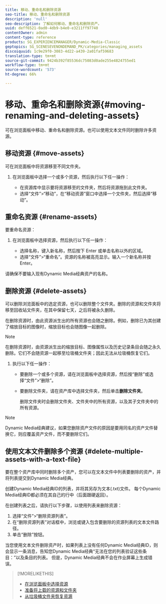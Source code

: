 ```yaml
---
title: 移动、重命名和删除资源
seo-title: 移动、重命名和删除资源
description: 'null'
seo-description: 了解如何移动、重命名和删除资产。
uuid: deff6521-0ad0-4db9-b4e0-e3211ff97740
contentOwner: admin
content-type: reference
products: SG_EXPERIENCEMANAGER/Dynamic-Media-Classic
geptopics: SG_SCENESEVENONDEMAND_PK/categories/managing_assets
discoiquuid: 1c9e29f0-3083-4d22-a439-2a01faf59683
translation-type: tm+mt
source-git-commit: 9424b392f85536dc75083d0ade255e4824755ed1
workflow-type: tm+mt
source-wordcount: '573'
ht-degree: 66%

---
```



# 移动、重命名和删除资源{#moving-renaming-and-deleting-assets}

可在浏览面板中移动、重命名和删除资源。也可以使用文本文件同时删除许多资源。

## 移动资源 {#move-assets}

可在浏览面板中将资源移至不同文件夹。

1. 在浏览面板中选择一个或多个资源，然后执行以下任一操作：

   * 在资源库中显示要将资源移至的文件夹，然后将资源拖到此文件夹。
   * 选择“文件”>“移动”，在“移动资源”窗口中选择一个文件夹，然后选择“移动”。

## 重命名资源 {#rename-assets}

要重命名资源：

1. 在浏览面板中选择资源，然后执行以下任一操作：

   * 选择名称，键入新名称，然后按下 Enter 或单击名称以外的区域。
   * 选择“文件”>“重命名”。资源的名称被高亮显示。输入一个新名称并按 Enter。

请确保不要输入现有Dynamic Media经典资产的名称。

## 删除资源 {#delete-assets}

可以删除浏览面板中的选定资源，也可以删除整个文件夹。删除的资源和文件夹将移至回收站文件夹，在其中保留七天，之后将被永久删除。

在删除资源时，由此资源派生出的所有资源也会随之删除。例如，删除已为其创建了缩放目标的图像时，缩放目标也会随图像一起删除。

>[!NOTE]
>
>在删除资源时，由资源派生出的缩放目标、图像属性以及历史记录条目会随之永久删除。它们不会随资源一起移至垃圾桶文件夹；因此无法从垃圾桶恢复它们。

1. 执行以下任一操作：

   * 要删除一个或多个资源，请在浏览面板中选择资源，然后按“删除”或选择“文件”>“删除”。
   * 要删除文件夹，请在资产库中选择文件夹，然后单击&#x200B;**删除文件夹**。

      删除文件夹时会删除文件夹、文件夹中的所有资源，以及其子文件夹中的所有资源。

>[!NOTE]
>
>Dynamic Media经典建议，如果您删除资产文件的原因是要用同名的资产文件替换它，则应覆盖资产文件，而不要删除它们。

## 使用文本文件删除多个资源 {#delete-multiple-assets-with-a-text-file}

要在整个资产库中同时删除多个资产，您可以在文本文件中列表要删除的资产，并将列表提交到Dynamic Media经典。

创建Dynamic Media经典ID的列表，并将其另存为文本(.txt)文件。 每个Dynamic Media经典ID都必须在其自己的行中（后面跟硬返回）。

在创建列表之后，请执行以下步骤，以使用列表来删除资源：

1. 选择“文件”>“删除资源列表”。
1. 在“删除资源列表”对话框中，浏览或键入包含要删除的资源列表的文本文件路径。
1. 单击“删除”按钮。

当您使用文本文件删除资产时，如果列表上没有任何Dynamic Media经典ID，则会显示一条消息，告知您Dynamic Media经典“无法在您的列表验证这些条目：”以及条目的列表。 但是，Dynamic Media经典不会在作业屏幕上生成错误。

>[!MORELIKETHIS]
>
>* [在浏览面板中选择资源](selecting-assets-browse-panel.md#selecting_assets_in_the_browse_panel)
>* [准备将上载的资源和文件夹](uploading-files.md#preparing_your_assets_and_folders_for_uploading)
>* [从垃圾桶文件夹恢复资源](trash-folder.md#restoring_assets_from_the_trash_folder)

